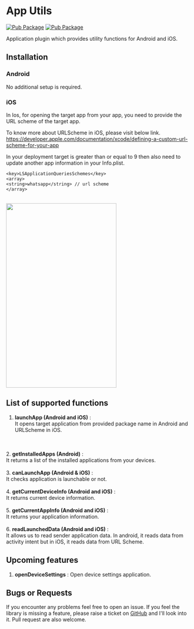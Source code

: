 # App Utils
  
[![Pub Package](https://img.shields.io/badge/pub-v0.3-blue)](https://pub.dartlang.org/packages/app_utils)
[![Pub Package](https://img.shields.io/badge/Licensce%20-MIT-green)](https://opensource.org/licenses/MIT)



  Application  plugin which provides utility functions for
  Android and iOS.
 
## Installation

###  Android
 
No additional setup is required.

###  iOS

In Ios, for opening the target app from your app, you need to provide the URL scheme of the target app.

To know more about URLScheme in iOS, please visit below link. <br> https://developer.apple.com/documentation/xcode/defining-a-custom-url-scheme-for-your-app

In your deployment target is greater than or equal to 9 then also need to update another app information in your Info.plist.

    <key>LSApplicationQueriesSchemes</key>
    <array>
    <string>whatsapp</string> // url scheme
    </array>

<br>
<img src="https://i.ibb.co/ZH3D7nP/ezgif-com-gif-maker.gif" height="500" width="300">


## List of supported functions
1. <b>launchApp (Android and iOS)</b> : <br>   It opens target application from provided package name in Android and URLScheme in iOS.
<br>
<br>   
2. <b>getInstalledApps (Android)</b> : <br>
    It returns a list of the installed applications from your devices.
<br>
<br>
3. <b>canLaunchApp (Android & iOS)</b> : <br> It checks application is launchable or not.
   <br>
   <br>
4. <b>getCurrentDeviceInfo (Android and iOS)</b> : <br> It returns current device information.
   <br>
   <br>
5. <b>getCurrentAppInfo (Android and iOS)</b> : <br> 
    It returns your application information.
<br>
<br>   
6. <b>readLaunchedData (Android and iOS)</b> : <br>
    It allows us to read sender application data. In android, it reads data from activity intent but in iOS, it reads data from URL Scheme.

## Upcoming features

1. <b>openDeviceSettings</b> : Open device settings application.


## Bugs or Requests
If you encounter any problems feel free to open an issue. 
If you feel the library is missing a feature, please raise a ticket on <a href ="https://github.com/vishesh005/app_utils/issues">
GitHub</a> and I'll look into it. Pull request are also welcome.




